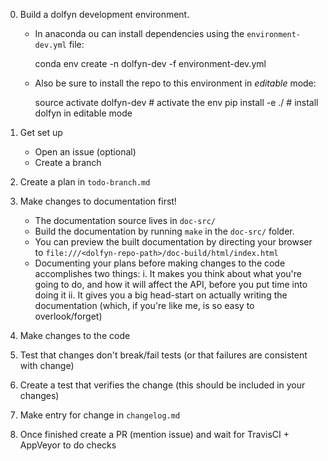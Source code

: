 0) Build a dolfyn development environment.

   - In anaconda ou can install dependencies using the `environment-dev.yml` file:

        conda env create -n dolfyn-dev -f environment-dev.yml
      
   - Also be sure to install the repo to this environment in *editable* mode:
     
        source activate dolfyn-dev  # activate the env
        pip install -e ./  # install dolfyn in editable mode

1) Get set up
    - Open an issue (optional)
    - Create a branch
    
2) Create a plan in `todo-branch.md`

3) Make changes to documentation first!
    - The documentation source lives in `doc-src/`
    - Build the documentation by running `make` in the `doc-src/` folder.
    - You can preview the built documentation by directing your browser to `file:///<dolfyn-repo-path>/doc-build/html/index.html`
    - Documenting your plans before making changes to the code accomplishes two things:
      i. It makes you think about what you're going to do, and how it will affect the API, before you put time into doing it
      ii. It gives you a big head-start on actually writing the documentation (which, if you're like me, is so easy to overlook/forget)

4) Make changes to the code

5) Test that changes don't break/fail tests (or that failures are consistent with change)

6) Create a test that verifies the change (this should be included in your changes)

7) Make entry for change in `changelog.md`

8) Once finished create a PR (mention issue) and wait for TravisCI + AppVeyor to do checks
